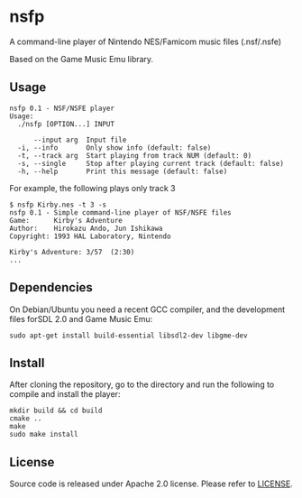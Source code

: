 # nsfp

A command-line player of Nintendo NES/Famicom music files (.nsf/.nsfe)

Based on the Game Music Emu library.

## Usage


```
nsfp 0.1 - NSF/NSFE player
Usage:
  ./nsfp [OPTION...] INPUT

      --input arg  Input file
  -i, --info       Only show info (default: false)
  -t, --track arg  Start playing from track NUM (default: 0)
  -s, --single     Stop after playing current track (default: false)
  -h, --help       Print this message (default: false)
```

For example, the following plays only track 3

```
$ nsfp Kirby.nes -t 3 -s
nsfp 0.1 - Simple command-line player of NSF/NSFE files
Game:      Kirby's Adventure
Author:    Hirokazu Ando, Jun Ishikawa
Copyright: 1993 HAL Laboratory, Nintendo

Kirby's Adventure: 3/57  (2:30)
...
```

## Dependencies

On Debian/Ubuntu you need a recent GCC compiler, and the development files
forSDL 2.0 and Game Music Emu:

```
sudo apt-get install build-essential libsdl2-dev libgme-dev
```

## Install

After cloning the repository, go to the directory and run the following to
compile and install the player:

```
mkdir build && cd build
cmake ..
make
sudo make install
```

## License

Source code is released under Apache 2.0 license. Please refer to
[LICENSE](LICENSE).
